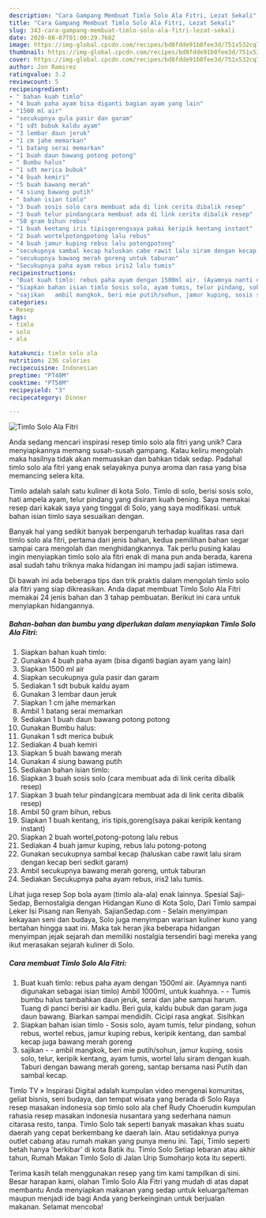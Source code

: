 ```yaml
---
description: "Cara Gampang Membuat Timlo Solo Ala Fitri, Lezat Sekali"
title: "Cara Gampang Membuat Timlo Solo Ala Fitri, Lezat Sekali"
slug: 343-cara-gampang-membuat-timlo-solo-ala-fitri-lezat-sekali
date: 2020-08-07T01:00:29.768Z
image: https://img-global.cpcdn.com/recipes/bd8fdde91b0fee3d/751x532cq70/timlo-solo-ala-fitri-foto-resep-utama.jpg
thumbnail: https://img-global.cpcdn.com/recipes/bd8fdde91b0fee3d/751x532cq70/timlo-solo-ala-fitri-foto-resep-utama.jpg
cover: https://img-global.cpcdn.com/recipes/bd8fdde91b0fee3d/751x532cq70/timlo-solo-ala-fitri-foto-resep-utama.jpg
author: Jon Ramirez
ratingvalue: 3.2
reviewcount: 5
recipeingredient:
- " bahan kuah timlo"
- "4 buah paha ayam bisa diganti bagian ayam yang lain"
- "1500 ml air"
- "secukupnya gula pasir dan garam"
- "1 sdt bubuk kaldu ayam"
- "3 lembar daun jeruk"
- "1 cm jahe memarkan"
- "1 batang serai memarkan"
- "1 buah daun bawang potong potong"
- " Bumbu halus"
- "1 sdt merica bubuk"
- "4 buah kemiri"
- "5 buah bawang merah"
- "4 siung bawang putih"
- " bahan isian timlo"
- "3 buah sosis solo cara membuat ada di link cerita dibalik resep"
- "3 buah telur pindangcara membuat ada di link cerita dibalik resep"
- "50 gram bihun rebus"
- "1 buah kentang iris tipisgorengsaya pakai keripik kentang instant"
- "2 buah wortelpotongpotong lalu rebus"
- "4 buah jamur kuping rebus lalu potongpotong"
- "secukupnya sambal kecap haluskan cabe rawit lalu siram dengan kecap beri sedkit garam"
- "secukupnya bawang merah goreng untuk taburan"
- "Secukupnya paha ayam rebus iris2 lalu tumis"
recipeinstructions:
- "Buat kuah timlo: rebus paha ayam dengan 1500ml air. (Ayamnya nanti digunakan sebagai isian timlo) Ambil 1000ml, untuk kuahnya.   Tumis bumbu halus tambahkan daun jeruk, serai dan jahe  sampai harum. Tuang di panci berisi air kadlu. Beri gula, kaldu bubuk dan garam juga daun bawang. Biarkan sampai mendidih. Cicipi rasa angkat. Sisihkan"
- "Siapkan bahan isian timlo Sosis solo, ayam tumis, telur pindang, sohun rebus, wortel rebus, jamur kuping rebus, keripik kentang, dan sambal kecap juga bawang merah goreng"
- "sajikan   ambil mangkok, beri mie putih/sohun, jamur kuping, sosis solo, telur, keripik kentang, ayam tumis, wortel lalu siram dengan kuah. Taburi dengan bawang merah goreng, santap bersama nasi Putih dan sambal kecap."
categories:
- Resep
tags:
- timlo
- solo
- ala

katakunci: timlo solo ala 
nutrition: 236 calories
recipecuisine: Indonesian
preptime: "PT40M"
cooktime: "PT58M"
recipeyield: "3"
recipecategory: Dinner

---
```



![Timlo Solo Ala Fitri](https://img-global.cpcdn.com/recipes/bd8fdde91b0fee3d/751x532cq70/timlo-solo-ala-fitri-foto-resep-utama.jpg)

Anda sedang mencari inspirasi resep timlo solo ala fitri yang unik? Cara menyiapkannya memang susah-susah gampang. Kalau keliru mengolah maka hasilnya tidak akan memuaskan dan bahkan tidak sedap. Padahal timlo solo ala fitri yang enak selayaknya punya aroma dan rasa yang bisa memancing selera kita.

Timlo adalah salah satu kuliner di kota Solo. Timlo di solo, berisi sosis solo, hati ampela ayam, telur pindang yang disiram kuah bening. Saya memakai resep dari kakak saya yang tinggal di Solo, yang saya modifikasi. untuk bahan isian timlo saya sesuaikan dengan.

Banyak hal yang sedikit banyak berpengaruh terhadap kualitas rasa dari timlo solo ala fitri, pertama dari jenis bahan, kedua pemilihan bahan segar sampai cara mengolah dan menghidangkannya. Tak perlu pusing kalau ingin menyiapkan timlo solo ala fitri enak di mana pun anda berada, karena asal sudah tahu triknya maka hidangan ini mampu jadi sajian istimewa.


Di bawah ini ada beberapa tips dan trik praktis dalam mengolah timlo solo ala fitri yang siap dikreasikan. Anda dapat membuat Timlo Solo Ala Fitri memakai 24 jenis bahan dan 3 tahap pembuatan. Berikut ini cara untuk menyiapkan hidangannya.

<!--inarticleads1-->

##### Bahan-bahan dan bumbu yang diperlukan dalam menyiapkan Timlo Solo Ala Fitri:

1. Siapkan  bahan kuah timlo:
1. Gunakan 4 buah paha ayam (bisa diganti bagian ayam yang lain)
1. Siapkan 1500 ml air
1. Siapkan secukupnya gula pasir dan garam
1. Sediakan 1 sdt bubuk kaldu ayam
1. Gunakan 3 lembar daun jeruk
1. Siapkan 1 cm jahe memarkan
1. Ambil 1 batang serai memarkan
1. Sediakan 1 buah daun bawang potong potong
1. Gunakan  Bumbu halus:
1. Gunakan 1 sdt merica bubuk
1. Sediakan 4 buah kemiri
1. Siapkan 5 buah bawang merah
1. Gunakan 4 siung bawang putih
1. Sediakan  bahan isian timlo:
1. Siapkan 3 buah sosis solo (cara membuat ada di link cerita dibalik resep)
1. Siapkan 3 buah telur pindang(cara membuat ada di link cerita dibalik resep)
1. Ambil 50 gram bihun, rebus
1. Siapkan 1 buah kentang, iris tipis,goreng(saya pakai keripik kentang instant)
1. Siapkan 2 buah wortel,potong-potong lalu rebus
1. Sediakan 4 buah jamur kuping, rebus lalu potong-potong
1. Gunakan secukupnya sambal kecap (haluskan cabe rawit lalu siram dengan kecap beri sedkit garam)
1. Ambil secukupnya bawang merah goreng, untuk taburan
1. Sediakan Secukupnya paha ayam rebus, iris2 lalu tumis.


Lihat juga resep Sop bola ayam (timlo ala-ala) enak lainnya. Spesial Saji-Sedap, Bernostalgia dengan Hidangan Kuno di Kota Solo, Dari Timlo sampai Leker Isi Pisang nan Renyah. SajianSedap.com - Selain menyimpan kekayaan seni dan budaya, Solo juga menyimpan warisan kuliner kuno yang bertahan hingga saat ini. Maka tak heran jika beberapa hidangan menyimpan jejak sejarah dan memiliki nostalgia tersendiri bagi mereka yang ikut merasakan sejarah kuliner di Solo. 

<!--inarticleads2-->

##### Cara membuat Timlo Solo Ala Fitri:

1. Buat kuah timlo: rebus paha ayam dengan 1500ml air. (Ayamnya nanti digunakan sebagai isian timlo) Ambil 1000ml, untuk kuahnya.  -  - Tumis bumbu halus tambahkan daun jeruk, serai dan jahe  sampai harum. Tuang di panci berisi air kadlu. Beri gula, kaldu bubuk dan garam juga daun bawang. Biarkan sampai mendidih. Cicipi rasa angkat. Sisihkan
1. Siapkan bahan isian timlo - Sosis solo, ayam tumis, telur pindang, sohun rebus, wortel rebus, jamur kuping rebus, keripik kentang, dan sambal kecap juga bawang merah goreng
1. sajikan  -  - ambil mangkok, beri mie putih/sohun, jamur kuping, sosis solo, telur, keripik kentang, ayam tumis, wortel lalu siram dengan kuah. Taburi dengan bawang merah goreng, santap bersama nasi Putih dan sambal kecap.


Timlo TV » Inspirasi Digital adalah kumpulan video mengenai komunitas, geliat bisnis, seni budaya, dan tempat wisata yang berada di Solo Raya resep masakan indonesia sop timlo solo ala chef Rudy Choerudin kumpulan rahasia resep masakan indonesia nusantara yang sederhana namun citarasa resto, tanpa. Timlo Solo tak seperti banyak masakan khas suatu daerah yang cepat berkembang ke daerah lain. Atau setidaknya punya outlet cabang atau rumah makan yang punya menu ini. Tapi, Timlo seperti betah hanya &#39;berkibar&#39; di kota Batik itu. Timlo Solo Setiap lebaran atau akhir tahun, Rumah Makan Timlo Solo di Jalan Urip Sumoharjo kota itu seperti. 

Terima kasih telah menggunakan resep yang tim kami tampilkan di sini. Besar harapan kami, olahan Timlo Solo Ala Fitri yang mudah di atas dapat membantu Anda menyiapkan makanan yang sedap untuk keluarga/teman maupun menjadi ide bagi Anda yang berkeinginan untuk berjualan makanan. Selamat mencoba!

